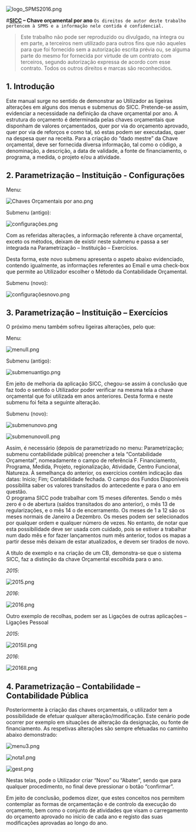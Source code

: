 ![logo_SPMS2016.png](https://raw.githubusercontent.com/SPMSSICC/Markdown/master/logos%20SPMS/logo_SPMS2016.png "")

#**[SICC](C://Users//User//Desktop//SICC//LOGIN.html "SICC") – Chave orçamental por ano**<Enter>
``Os direitos de autor deste trabalho pertencem à SPMS e a informação nele contida é confidencial.``


> Este trabalho não pode ser reproduzido ou divulgado, na íntegra ou em parte, a terceiros nem utilizado para outros fins que não aqueles para que foi fornecido sem a autorização escrita prévia ou, se alguma parte do mesmo for fornecida por virtude de um contrato com terceiros, segundo autorização expressa de acordo com esse contrato. Todos os outros direitos e marcas são reconhecidos.

## 1.	Introdução

Este manual surge no sentido de demonstrar ao Utilizador as ligeiras alterações em alguns dos menus e submenus do SICC. Pretende-se assim, evidenciar a necessidade na definição da chave orçamental por ano. 
A estrutura do orçamento é determinada pelas chaves orçamentais que disponham de valores orçamentados, quer por via do orçamento aprovado, quer por via de reforços e como tal, só estas podem ser executadas, quer na despesa quer na receita. 
Para a criação do “dado mestre” da Chave orçamental, deve ser fornecida diversa informação, tal como o código, a denominação, a descrição, a data de validade, a fonte de financiamento, o programa, a medida, o projeto e/ou a atividade.

## 2.	Parametrização – Instituição - Configurações

Menu:

![Chaves Orçamentais por ano.png](https://raw.githubusercontent.com/SPMSSICC/Markdown/master/Chaves%20or%C3%A7amentais%20por%20ano/Chaves%20Or%C3%A7amentais%20por%20ano.png "")

Submenu (antigo):

![configurações.png](https://raw.githubusercontent.com/SPMSSICC/Markdown/master/Chaves%20or%C3%A7amentais%20por%20ano/configura%C3%A7%C3%B5es.png "")

Com as referidas alterações, a informação referente à chave orçamental, exceto os métodos, deixam de existir neste submenu e passa a ser integrada na Parametrização – Instituição – Exercícios.

Desta forma, este novo submenu apresenta o aspeto abaixo evidenciado, contendo igualmente, as informações referentes ao Email e uma check-box que permite ao Utilizador escolher o Método da Contabilidade Orçamental.

Submenu (novo):

![configuraçõesnovo.png](https://raw.githubusercontent.com/SPMSSICC/Markdown/master/Chaves%20or%C3%A7amentais%20por%20ano/configura%C3%A7%C3%B5esnovo.png "")

## 3.	Parametrização – Instituição – Exercícios

O próximo menu também sofreu ligeiras alterações, pelo que:

Menu:

![menuII.png](https://raw.githubusercontent.com/SPMSSICC/Markdown/master/Chaves%20or%C3%A7amentais%20por%20ano/menuII.png"")

Submenu (antigo):

![submenuantigo.png](https://raw.githubusercontent.com/SPMSSICC/Markdown/master/Chaves%20or%C3%A7amentais%20por%20ano/submenuantigo.png "")

Em jeito de melhoria da aplicação SICC, chegou-se assim á conclusão que faz todo o sentido o Utilizador poder verificar na mesma tela a chave orçamental que foi utilizada em anos anteriores. Desta forma e neste submenu foi feita a seguinte alteração.

Submenu (novo):

![submenunovo.png](https://raw.githubusercontent.com/SPMSSICC/Markdown/master/Chaves%20or%C3%A7amentais%20por%20ano/submenunovo.png "")

![submenunovoII.png](https://raw.githubusercontent.com/SPMSSICC/Markdown/master/Chaves%20or%C3%A7amentais%20por%20ano/submenunovoII.png "")

Assim, é necessário (depois de parametrizado no menu: Parametrização; submenu contabilidade pública) preencher a tela “Contabilidade Orçamental”, nomeadamente o campo de referência F. Financiamento, Programa, Medida, Projeto, regionalização, Atividade, Centro Funcional, Natureza.
À semelhança do anterior, os exercícios contém indicação das datas: Inicio; Fim; Contabilidade fechada. O campo dos Fundos Disponíveis possibilita saber os valores transitados do antecedente e para o ano em questão.  
O programa SICC pode trabalhar com 15 meses diferentes. Sendo o mês zero é o de abertura (saldos transitados do ano anterior), o mês 13 de regularizações, e o mês 14 o de encerramento. Os meses de 1 a 12 são os meses normais de Janeiro a Dezembro. Os meses podem ser selecionados por qualquer ordem e qualquer número de vezes. No entanto, de notar que esta possibilidade deve ser usada com cuidado, pois se estiver a trabalhar num dado mês e for fazer lançamentos num mês anterior, todos os mapas a partir desse mês deixam de estar atualizados, e devem ser tirados de novo.

A título de exemplo e na criação de um CB, demonstra-se que o sistema SICC, faz a distinção da chave Orçamental escolhida para o ano.

*_2015_*:

![2015.png](https://raw.githubusercontent.com/SPMSSICC/Markdown/master/Chaves%20or%C3%A7amentais%20por%20ano/2015.png "")    


*_2016_*:

![2016.png](https://raw.githubusercontent.com/SPMSSICC/Markdown/master/Chaves%20or%C3%A7amentais%20por%20ano/2016.png "")


Outro exemplo de recolhas, podem ser as Ligações de outras aplicações – Ligações Pessoal

*_2015_*:

![2015II.png](https://raw.githubusercontent.com/SPMSSICC/Markdown/master/Chaves%20or%C3%A7amentais%20por%20ano/2015II.png "")


*_2016_*:

![2016II.png](https://raw.githubusercontent.com/SPMSSICC/Markdown/master/Chaves%20or%C3%A7amentais%20por%20ano/2016II.png "")

## 4.	Parametrização – Contabilidade – Contabilidade Pública

Posteriormente à criação das chaves orçamentais, o utilizador tem a possibilidade de efetuar qualquer alteração/modificação. Este cenário pode ocorrer por exemplo em situações de alteração da designação, ou fonte de financiamento. As respetivas alterações são sempre efetuadas no caminho abaixo demonstrado:

![menu3.png](https://raw.githubusercontent.com/SPMSSICC/Markdown/master/Chaves%20or%C3%A7amentais%20por%20ano/menu3.png "")

![nota1.png](https://raw.githubusercontent.com/SPMSSICC/Markdown/master/Chaves%20or%C3%A7amentais%20por%20ano/nota1.png "")

![gest.png](https://raw.githubusercontent.com/SPMSSICC/Markdown/master/Chaves%20or%C3%A7amentais%20por%20ano/gest.png "")

Nestas telas, pode o Utilizador criar “Novo” ou “Abater”, sendo que para qualquer procedimento, no final deve pressionar o botão “confirmar”.

Em jeito de conclusão, podemos dizer, que  estes conceitos nos permitem contemplar  as formas de orçamentação e de controlo da execução do orçamento, bem como o conjunto de atividades que visam o carregamento do orçamento aprovado no início de cada ano e registo das suas modificações aprovadas ao longo do ano.



